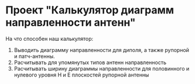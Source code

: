# Проект "Калькулятор диаграмм направленности антенн"

На что способен наш калькулятор:
1. Выводить диаграмму направленности для диполя, а также рупорной и патч-антенны.
2. Расчитывать для упомянутых типов антенн направленность
3. Расчитывать ширину диаграммы направленности для половинного и нулевого уровня H и E плоскостей рупорной антенны
